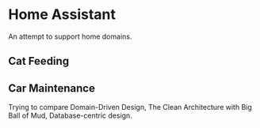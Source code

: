 # Home Assistant

An attempt to support home domains.

## Cat Feeding

## Car Maintenance

Trying to compare Domain-Driven Design, The Clean Architecture with Big Ball of Mud, Database-centric design.